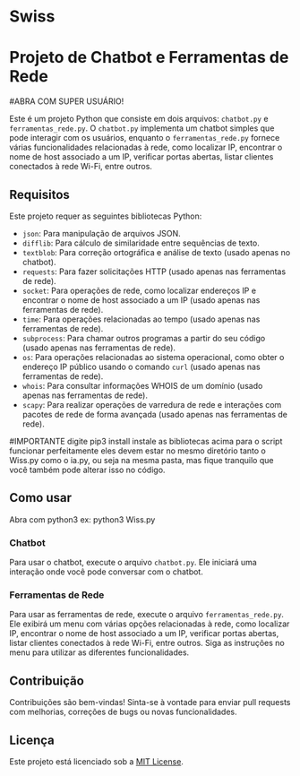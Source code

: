 # Swiss
# Projeto de Chatbot e Ferramentas de Rede

#ABRA COM SUPER USUÁRIO!


Este é um projeto Python que consiste em dois arquivos: `chatbot.py` e `ferramentas_rede.py`. O `chatbot.py` implementa um chatbot simples que pode interagir com os usuários, enquanto o `ferramentas_rede.py` fornece várias funcionalidades relacionadas à rede, como localizar IP, encontrar o nome de host associado a um IP, verificar portas abertas, listar clientes conectados à rede Wi-Fi, entre outros.

## Requisitos

Este projeto requer as seguintes bibliotecas Python:

- `json`: Para manipulação de arquivos JSON.
- `difflib`: Para cálculo de similaridade entre sequências de texto.
- `textblob`: Para correção ortográfica e análise de texto (usado apenas no chatbot).
- `requests`: Para fazer solicitações HTTP (usado apenas nas ferramentas de rede).
- `socket`: Para operações de rede, como localizar endereços IP e encontrar o nome de host associado a um IP (usado apenas nas ferramentas de rede).
- `time`: Para operações relacionadas ao tempo (usado apenas nas ferramentas de rede).
- `subprocess`: Para chamar outros programas a partir do seu código (usado apenas nas ferramentas de rede).
- `os`: Para operações relacionadas ao sistema operacional, como obter o endereço IP público usando o comando `curl` (usado apenas nas ferramentas de rede).
- `whois`: Para consultar informações WHOIS de um domínio (usado apenas nas ferramentas de rede).
- `scapy`: Para realizar operações de varredura de rede e interações com pacotes de rede de forma avançada (usado apenas nas ferramentas de rede).

#IMPORTANTE
digite pip3 install instale as bibliotecas acima para o script funcionar perfeitamente
eles devem estar no mesmo diretório tanto o Wiss.py como o ia.py, ou seja na mesma pasta, mas fique tranquilo que você também pode alterar isso no código.

## Como usar
Abra com python3 ex: python3 Wiss.py
### Chatbot

Para usar o chatbot, execute o arquivo `chatbot.py`. Ele iniciará uma interação onde você pode conversar com o chatbot.

### Ferramentas de Rede

Para usar as ferramentas de rede, execute o arquivo `ferramentas_rede.py`. Ele exibirá um menu com várias opções relacionadas à rede, como localizar IP, encontrar o nome de host associado a um IP, verificar portas abertas, listar clientes conectados à rede Wi-Fi, entre outros. Siga as instruções no menu para utilizar as diferentes funcionalidades.

## Contribuição

Contribuições são bem-vindas! Sinta-se à vontade para enviar pull requests com melhorias, correções de bugs ou novas funcionalidades.

## Licença

Este projeto está licenciado sob a [MIT License](https://opensource.org/licenses/MIT).
